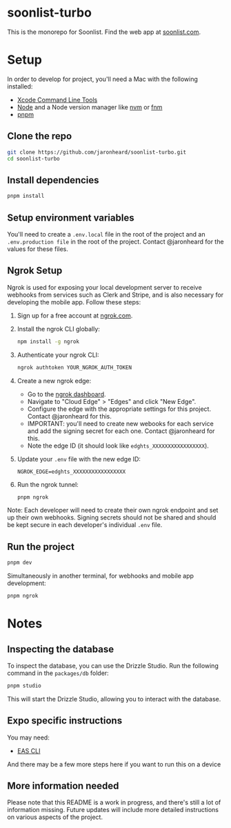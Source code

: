 # soonlist-turbo

This is the monorepo for Soonlist. Find the web app at [soonlist.com](https://soonlist.com).

# Setup

In order to develop for project, you'll need a Mac with the following installed:

- [Xcode Command Line Tools](https://developer.apple.com/library/archive/technotes/tn2339/_index.html)
- [Node](https://nodejs.org/en/download/) and a Node version manager like [nvm](https://github.com/nvm-sh/nvm) or [fnm](https://github.com/Schniz/fnm)
- [pnpm](https://pnpm.io/installation)

## Clone the repo

```bash
git clone https://github.com/jaronheard/soonlist-turbo.git
cd soonlist-turbo
```

## Install dependencies

```bash
pnpm install
```

## Setup environment variables

You'll need to create a `.env.local` file in the root of the project and an `.env.production file` in the root of the project. Contact @jaronheard for the values for these files.

## Ngrok Setup

Ngrok is used for exposing your local development server to receive webhooks from services such as Clerk and Stripe, and is also necessary for developing the mobile app. Follow these steps:

1. Sign up for a free account at [ngrok.com](https://ngrok.com/).

2. Install the ngrok CLI globally:

   ```bash
   npm install -g ngrok
   ```

3. Authenticate your ngrok CLI:

   ```bash
   ngrok authtoken YOUR_NGROK_AUTH_TOKEN
   ```

4. Create a new ngrok edge:

   - Go to the [ngrok dashboard](https://dashboard.ngrok.com/).
   - Navigate to "Cloud Edge" > "Edges" and click "New Edge".
   - Configure the edge with the appropriate settings for this project. Contact @jaronheard for this.
   - IMPORTANT: you'll need to create new webooks for each service and add the signing secret for each one. Contact @jaronheard for this.
   - Note the edge ID (it should look like `edghts_XXXXXXXXXXXXXXXXX`).

5. Update your `.env` file with the new edge ID:

   ```
   NGROK_EDGE=edghts_XXXXXXXXXXXXXXXXX
   ```

6. Run the ngrok tunnel:
   ```bash
   pnpm ngrok
   ```

Note: Each developer will need to create their own ngrok endpoint and set up their own webhooks. Signing secrets should not be shared and should be kept secure in each developer's individual `.env` file.

## Run the project

```bash
pnpm dev
```

Simultaneously in another terminal, for webhooks and mobile app development:

```bash
pnpm ngrok
```

# Notes

## Inspecting the database

To inspect the database, you can use the Drizzle Studio. Run the following command in the `packages/db` folder:

```bash
pnpm studio
```

This will start the Drizzle Studio, allowing you to interact with the database.

## Expo specific instructions

You may need:

- [EAS CLI](https://github.com/expo/eas-cli)

And there may be a few more steps here if you want to run this on a device

## More information needed

Please note that this README is a work in progress, and there's still a lot of information missing. Future updates will include more detailed instructions on various aspects of the project.
